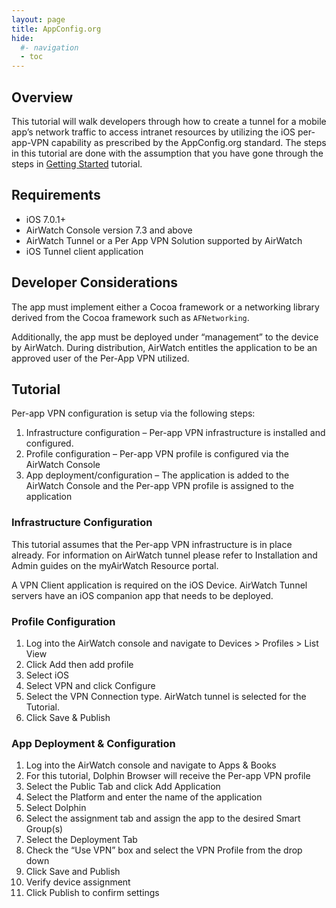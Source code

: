 ```yaml
---
layout: page
title: AppConfig.org
hide:
  #- navigation
  - toc
---
```


## Overview

This tutorial will walk developers through how to create a tunnel for a mobile app’s network traffic to access intranet resources by utilizing the iOS per-app-VPN capability as prescribed by the AppConfig.org standard. The steps in this tutorial are done with the assumption that you have gone through the steps in [Getting Started](../index.md) tutorial.

## Requirements

- iOS 7.0.1+
- AirWatch Console version 7.3 and above
- AirWatch Tunnel or a Per App VPN Solution supported by AirWatch
- iOS Tunnel client application

## Developer Considerations

The app must implement either a Cocoa framework or a networking library derived from the Cocoa framework such as `AFNetworking`.

Additionally, the app must be deployed under “management” to the device by AirWatch. During distribution, AirWatch entitles the application to be an approved user of the Per-App VPN utilized.

## Tutorial

Per-app VPN configuration is setup via the following steps:

1. Infrastructure configuration – Per-app VPN infrastructure is installed and configured.
2. Profile configuration – Per-app VPN profile is configured via the AirWatch Console
3. App deployment/configuration – The application is added to the AirWatch Console and the Per-app VPN profile is assigned to the application

### Infrastructure Configuration

This tutorial assumes that the Per-app VPN infrastructure is in place already. For information on AirWatch tunnel please refer to Installation and Admin guides on the myAirWatch Resource portal.

A VPN Client application is required on the iOS Device. AirWatch Tunnel servers have an iOS companion app that needs to be deployed.

### Profile Configuration

1. Log into the AirWatch console and navigate to Devices > Profiles > List View
2. Click Add then add profile
3. Select iOS
4. Select VPN and click Configure
5. Select the VPN Connection type. AirWatch tunnel is selected for the Tutorial.
6. Click Save & Publish

### App Deployment & Configuration

1. Log into the AirWatch console and navigate to Apps & Books
2. For this tutorial, Dolphin Browser will receive the Per-app VPN profile
3. Select the Public Tab and click Add Application
4. Select the Platform and enter the name of the application
5. Select Dolphin
6. Select the assignment tab and assign the app to the desired Smart Group(s)
7. Select the Deployment Tab
8. Check the “Use VPN” box and select the VPN Profile from the drop down
9. Click Save and Publish
10. Verify device assignment
11. Click Publish to confirm settings
